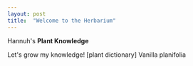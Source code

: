 ```yaml
---
layout: post
title:  "Welcome to the Herbarium"
---
```


Hannuh's **Plant Knowledge**

Let's grow my knowledge!
[plant dictionary]
Vanilla planifolia 





